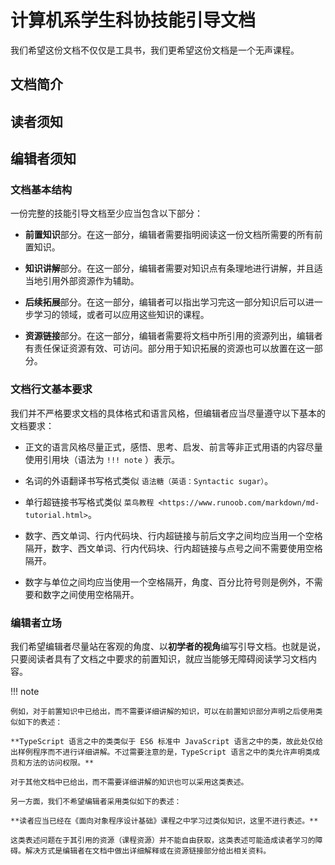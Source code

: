 # 计算机系学生科协技能引导文档

我们希望这份文档不仅仅是工具书，我们更希望这份文档是一个无声课程。

## 文档简介



## 读者须知



## 编辑者须知

### 文档基本结构

一份完整的技能引导文档至少应当包含以下部分：

- **前置知识**部分。在这一部分，编辑者需要指明阅读这一份文档所需要的所有前置知识。

- **知识讲解**部分。在这一部分，编辑者需要对知识点有条理地进行讲解，并且适当地引用外部资源作为辅助。

- **后续拓展**部分。在这一部分，编辑者可以指出学习完这一部分知识后可以进一步学习的领域，或者可以应用这些知识的课程。

- **资源链接**部分。在这一部分，编辑者需要将文档中所引用的资源列出，编辑者有责任保证资源有效、可访问。部分用于知识拓展的资源也可以放置在这一部分。

### 文档行文基本要求

我们并不严格要求文档的具体格式和语言风格，但编辑者应当尽量遵守以下基本的文档要求：

- 正文的语言风格尽量正式，感悟、思考、启发、前言等非正式用语的内容尽量使用引用块（语法为 `!!! note` ）表示。

- 名词的外语翻译书写格式类似 `语法糖（英语：Syntactic sugar）`。

- 单行超链接书写格式类似 `菜鸟教程 <https://www.runoob.com/markdown/md-tutorial.html>`。

- 数字、西文单词、行内代码块、行内超链接与前后文字之间均应当用一个空格隔开，数字、西文单词、行内代码块、行内超链接与点号之间不需要使用空格隔开。

- 数字与单位之间均应当使用一个空格隔开，角度、百分比符号则是例外，不需要和数字之间使用空格隔开。

### 编辑者立场

我们希望编辑者尽量站在客观的角度、以**初学者的视角**编写引导文档。也就是说，只要阅读者具有了文档之中要求的前置知识，就应当能够无障碍阅读学习文档内容。

!!! note

    例如，对于前置知识中已给出，而不需要详细讲解的知识，可以在前置知识部分声明之后使用类似如下的表述：
    
    **TypeScript 语言之中的类类似于 ES6 标准中 JavaScript 语言之中的类，故此处仅给出样例程序而不进行详细讲解。不过需要注意的是，TypeScript 语言之中的类允许声明类成员和方法的访问权限。**
    
    对于其他文档中已给出，而不需要详细讲解的知识也可以采用这类表述。
    
    另一方面，我们不希望编辑者采用类似如下的表述：
    
    **读者应当已经在《面向对象程序设计基础》课程之中学习过类似知识，这里不进行表述。**
    
    这类表述问题在于其引用的资源（课程资源）并不能自由获取，这类表述可能造成读者学习的障碍。解决方式是编辑者在文档中做出详细解释或在资源链接部分给出相关资料。